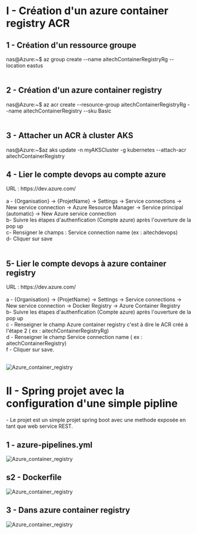 <h1>I - Création d'un azure container registry ACR </h2>
<h2>1 - Création d'un ressource groupe</h2>
    nas@Azure:~$ az group create --name aitechContainerRegistryRg --location eastus<br/><br/>
<h2>2 - Création d'un azure container registry</h2>
    nas@Azure:~$ az acr create --resource-group aitechContainerRegistryRg --name aitechContainerRegistry --sku Basic<br/><br/>
<h2>3 - Attacher un ACR à cluster AKS</h2>
   nas@Azure:~$az aks update -n myAKSCluster -g kubernetes --attach-acr aitechContainerRegistry<br/>
<h2>4 - Lier le compte devops au compte azure</h2>
    URL : https://dev.azure.com/<br/><br/>
    a - {Organisation} -> {ProjetName} -> Settings -> Service connections -> New service connection -> Azure Resource Manager -> Service principal (automatic) -> New Azure service         connection<br/>
    b- Suivre les étapes d'authenfication (Compte azure) après l'ouverture de la pop up <br/>
    c- Rensigner le champs : Service connection name (ex : aitechdevops)<br/>
    d- Cliquer sur save<br/><br/>
 <h2>5- Lier le compte devops à azure container registry</h2>
    URL : https://dev.azure.com/<br/><br/>
    a - {Organisation} -> {ProjetName} -> Settings -> Service connections -> New service connection -> Docker Registry -> Azure Container Registry<br/>
    b- Suivre les étapes d'authenfication (Compte azure) après l'ouverture de la pop up<br/> 
    c - Renseigner le champ Azure container registry c'est à dire le ACR créé à l'étape 2 ( ex : aitechContainerRegistryRg)<br/> 
    d - Renseigner le champ Service connection name ( ex : aitechContainerRegistry)<br/>
    f - Cliquer sur save.<br/><br/>
    
  ![Azure_container_registry](https://user-images.githubusercontent.com/5339905/129707635-0687875a-b864-4427-a7ac-3c4f087ee8ad.jpg)<br/>
  
  <h1>II - Spring projet avec la configuration d'une simple pipline</h1>
  - Le projet est un simple projet spring boot avec une methode exposée en tant que web service REST.<br/>
  <h2>1 - azure-pipelines.yml</h2>
  
  ![Azure_container_registry](https://user-images.githubusercontent.com/5339905/129710018-1e2b36ab-70c7-46c6-896d-c5af3dda40a3.jpg)

  <h2>s2 - Dockerfile</h2> 
  
  ![Azure_container_registry](https://user-images.githubusercontent.com/5339905/129710267-f6380686-1c72-4ede-92a0-5efec13aea5c.jpg)


   <h2>3 - Dans azure container registry</h2>
   
  ![Azure_container_registry](https://user-images.githubusercontent.com/5339905/129710709-54be6a49-5102-45b7-9bea-caa64522520d.jpg)

    
